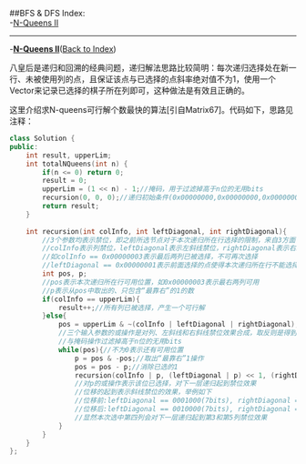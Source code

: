 ##BFS & DFS
<a name="AnchorIndex" id="AnchorIndex"></a>
Index:  
-[N-Queens II](#Anchor1)  

-------
<a name="Anchor1" id="Anchor1"></a>
-**[N-Queens II](http://oj.leetcode.com/problems/n-queens-ii/)**([Back to Index](#AnchorIndex))   

八皇后是递归和回溯的经典问题，递归解法思路比较简明：每次递归选择处在新一行、未被使用列的点，且保证该点与已选择的点斜率绝对值不为1，使用一个Vector来记录已选择的棋子所在列即可，这种做法是有效且正确的。  

这里介绍求N-queens可行解个数最快的算法[引自Matrix67]。代码如下，思路见注释：
```cpp
class Solution {
public:
    int result, upperLim;
    int totalNQueens(int n) {
        if(n <= 0) return 0;
        result = 0;
        upperLim = (1 << n) - 1;//掩码，用于过滤掉高于n位的无用bits
        recursion(0, 0, 0);//递归初始条件(0x00000000,0x00000000,0x00000000)
        return result;
    }
    
    int recursion(int colInfo, int leftDiagonal, int rightDiagonal){
        //3个参数均表示禁位，即之前所选节点对于本次递归所在行选择的限制，来自3方面
        //colInfo表示列禁位，leftDiagonal表示左斜线禁位，rightDiagonal表示右斜线禁位
        //如colInfo == 0x00000003表示最后两列已被选择，不可再次选择
        //leftDiagonal == 0x00000001表示前面选择的点使得本次递归所在行不能选择最后一列
        int pos, p;
        //pos表示本次递归所在行可用位置，如0x00000003表示最右两列可用
        //p表示从pos中取出的、只包含“最靠右”的1的数
        if(colInfo == upperLim){
            result++;//所有列已被选择，产生一个可行解
        }else{
            pos = upperLim & ~(colInfo | leftDiagonal | rightDiagonal);
            //三个输入参数的或操作是对列、左斜线和右斜线禁位效果合成，取反则是得到可用位
            //与掩码操作过滤掉高于n位的无用bits
            while(pos){//不为0表示还有可用位置
                p = pos & -pos;//取出“最靠右”1操作
                pos = pos - p;//消除已选的1
                recursion(colInfo | p, (leftDiagonal | p) << 1, (rightDiagonal | p) >> 1);
                //对p的或操作表示该位已选择，对下一层递归起到禁位效果
                //位移的起到表示斜线禁位的效果，举例如下
                //位移前:leftDiagonal == 0001000(7bits), rightDiagonal == 0001000(7bits)
                //位移后:leftDiagonal == 0010000(7bits), rightDiagonal == 0000100(7bits)
                //显然本次选中第四列会对下一层递归起到第3和第5列禁位效果
            }
        }
    }
};
```
